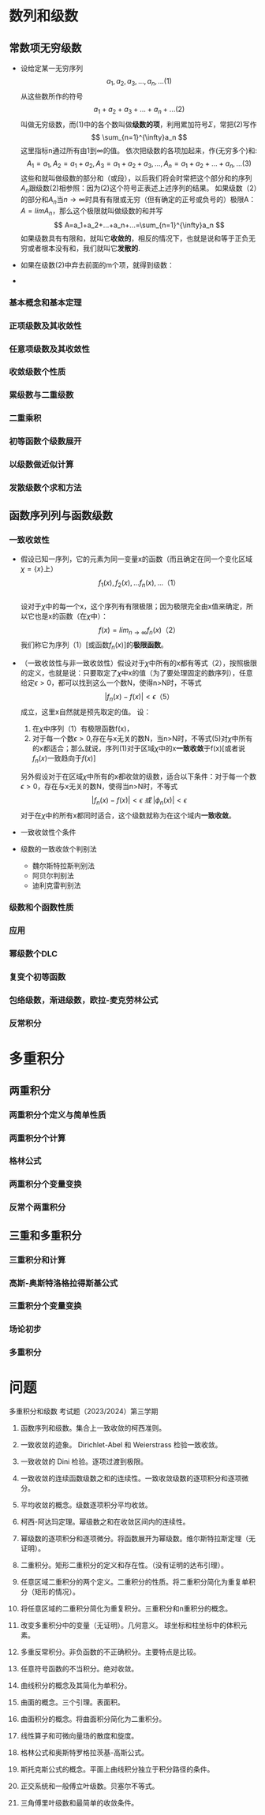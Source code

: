 # 数列和级数
## 常数项无穷级数
* 设给定某一无穷序列
$$
a_1,a_2,a_3,...,a_n,... (1)
$$
从这些数所作的符号
$$
a_1+ a_2 + a_3 + ... + a_n + ... (2)
$$
叫做无穷级数，而(1)中的各个数叫做**级数的项**，利用累加符号$\Sigma$，常把(2)写作
$$
\sum_{n=1}^{\infty}a_n
$$
这里指标n通过所有由1到$\infty$的值。
依次把级数的各项加起来，作(无穷多个)和:
$$
A_1=a_1,A_2=a_1+a_2,A_3=a_1+a_2+a_3,...,A_n=a_1+a_2+...+a_n,...(3)
$$
这些和就叫做级数的部分和（或段），以后我们将会时常把这个部分和的序列${A_n}$跟级数(2)相参照：因为(2)这个符号正表述上述序列的结果。
如果级数（2）的部分和$A_n$当$n\to \infty$时具有有限或无穷（但有确定的正号或负号的）极限A：$A=limA_n$，那么这个极限就叫做级数的和并写
$$
A=a_1+a_2+...+a_n+...=\sum_{n=1}^{\infty}a_n
$$
如果级数具有有限和，就叫它**收敛的**，相反的情况下，也就是说和等于正负无穷或者根本没有和，我们就叫它**发散的**.

* 如果在级数(2)中弃去前面的m个项，就得到级数：

* 
### 基本概念和基本定理
### 正项级数及其收敛性
### 任意项级数及其收敛性
### 收敛级数个性质
### 累级数与二重级数
### 二重乘积
### 初等函数个级数展开
### 以级数做近似计算
### 发散级数个求和方法

## 函数序列列与函数级数
### 一致收敛性
* 假设已知一序列，它的元素为同一变量x的函数（而且确定在同一个变化区域$\chi = \{x\}$上）
$$
    f_1(x),f_2(x),...f_n(x),...（1）
$$   
设对于$\chi$中的每一个x，这个序列有有限极限；因为极限完全由x值来确定，所以它也是x的函数（在$\chi$中）：
$$
    f(x) = lim_{n \to \infty}f_n(x)（2）
$$
我们称它为序列（1）[或函数$f_n(x)$]的**极限函数**。

* （一致收敛性与非一致收敛性）假设对于$\chi$中所有的x都有等式（2），按照极限的定义，也就是说：只要取定了$\chi$中x的值（为了要处理固定的数序列），任意给定$\epsilon>0$，都可以找到这么一个数N，使得n>N时，不等式
$$
|f_n(x)-f(x)|<\epsilon （5）
$$
成立，这里x自然就是预先取定的值。
设：
    1. 在$\chi$中序列（1）有极限函数f(x)，
    2. 对于每一个数$\epsilon>0$,存在与x无关的数N，当n>N时，不等式(5)对$\chi$中所有的x都适合；那么就说，序列(1)对于区域$\chi$中的x**一致收敛**于f(x)[或者说$f_n(x)$一致趋向于$f(x)$]

    另外假设对于在区域$\chi$中所有的x都收敛的级数，适合以下条件：对于每一个数$\epsilon>0$，存在与x无关的数N，使得当n>N时，不等式
    $$
    |f_n(x)-f(x)|<\epsilon\;或\;|\phi_n(x)|<\epsilon
    $$
    对于在$\chi$中的所有x都同时适合，这个级数就称为在这个域内**一致收敛**。

* 一致收敛性个条件

* 级数的一致收敛个判别法
    * 魏尔斯特拉斯判别法
    * 阿贝尔判别法
    * 迪利克雷判别法

### 级数和个函数性质
### 应用
### 幂级数个DLC
### 复变个初等函数
### 包络级数，渐进级数，欧拉-麦克劳林公式
### 反常积分

# 多重积分
## 两重积分
### 两重积分个定义与简单性质
### 两重积分个计算
### 格林公式
### 两重积分个变量变换
### 反常个两重积分

## 三重和多重积分
### 三重积分和计算
### 高斯-奥斯特洛格拉得斯基公式
### 三重积分个变量变换
### 场论初步
### 多重积分

# 问题
多重积分和级数
考试题（2023/2024）第三学期
1. 函数序列和级数。集合上一致收敛的柯西准则。

2. 一致收敛的迹象。 Dirichlet-Abel 和 Weierstrass 检验一致收敛。

3. 一致收敛的 Dini 检验。逐项过渡到极限。

4. 一致收敛的连续函数级数之和的连续性。一致收敛级数的逐项积分和逐项微分。

5. 平均收敛的概念。级数逐项积分平均收敛。

6. 柯西-阿达玛定理。幂级数之和在收敛区间内的连续性。

7. 幂级数的逐项积分和逐项微分。将函数展开为幂级数。维尔斯特拉斯定理（无证明）。

8. 二重积分。矩形二重积分的定义和存在性。（没有证明的达布引理）。

9. 任意区域二重积分的两个定义。二重积分的性质。将二重积分简化为重复单积分（矩形的情况）。

10. 将任意区域的二重积分简化为重复积分。三重积分和n重积分的概念。

11. 改变多重积分中的变量（无证明）。几何意义。 球坐标和柱坐标中的体积元素。

12. 多重反常积分。非负函数的不正确积分。主要特点是比较。

13. 任意符号函数的不当积分。绝对收敛。

14. 曲线积分的概念及其简化为单积分。

15. 曲面的概念。三个引理。表面积。

16. 曲面积分的概念。将曲面积分简化为二重积分。

17. 线性算子和可微向量场的散度和旋度。

18. 格林公式和奥斯特罗格拉茨基-高斯公式。

19. 斯托克斯公式的概念。平面上曲线积分独立于积分路径的条件。

20. 正交系统和一般傅立叶级数。贝塞尔不等式。

21. 三角傅里叶级数和最简单的收敛条件。 
